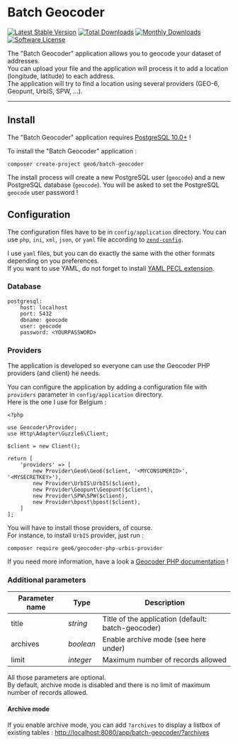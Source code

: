 # Batch Geocoder

[![Latest Stable Version](https://poser.pugx.org/geo6/batch-geocoder/v/stable)](https://packagist.org/packages/geo6/batch-geocoder)
[![Total Downloads](https://poser.pugx.org/geo6/batch-geocoder/downloads)](https://packagist.org/packages/geo6/batch-geocoder)
[![Monthly Downloads](https://poser.pugx.org/geo6/batch-geocoder/d/monthly.png)](https://packagist.org/packages/geo6/batch-geocoder)
[![Software License](https://img.shields.io/badge/license-GPL--3.0-brightgreen.svg)](LICENSE)

The "Batch Geocoder" application allows you to geocode your dataset of addresses.  
You can upload your file and the application will process it to add a location (longitude, latitude) to each address.  
The application will try to find a location using several providers (GEO-6, Geopunt, UrbIS, SPW, ...).

---

## Install

The "Batch Geocoder" application requires [PostgreSQL 10.0+](https://www.postgresql.org/download/) !

To install the "Batch Geocoder" application :

    composer create-project geo6/batch-geocoder

The install process will create a new PostgreSQL user (`geocode`) and a new PostgreSQL database (`geocode`). You will be asked to set the PostgreSQL `geocode` user password !

## Configuration

The configuration files have to be in `config/application` directory. You can use `php`, `ini`, `xml`, `json`, or `yaml` file according to [`zend-config`](https://docs.zendframework.com/zend-config/reader/).

I use `yaml` files, but you can do exactly the same with the other formats depending on you preferences.  
If you want to use YAML, do not forget to install [YAML PECL extension](http://php.net/manual/en/book.yaml.php).

### Database

    postgresql:
        host: localhost
        port: 5432
        dbname: geocode
        user: geocode
        password: <YOURPASSWORD>

### Providers

The application is developed so everyone can use the Geocoder PHP providers (and client) he needs.

You can configure the application by adding a configuration file with `providers` parameter in `config/application` directory.  
Here is the one I use for Belgium :

    <?php

    use Geocoder\Provider;
    use Http\Adapter\Guzzle6\Client;

    $client = new Client();

    return [
        'providers' => [
            new Provider\Geo6\Geo6($client, '<MYCONSUMERID>', '<MYSECRETKEY>'),
            new Provider\UrbIS\UrbIS($client),
            new Provider\Geopunt\Geopunt($client),
            new Provider\SPW\SPW($client),
            new Provider\bpost\bpost($client),
        ]
    ];

You will have to install those providers, of course.  
For instance, to install `UrbIS` provider, just run :

    composer require geo6/geocoder-php-urbis-provider

If you need more information, have a look a [Geocoder PHP documentation](https://github.com/geocoder-php/Geocoder#geocoder) !

### Additional parameters

| Parameter name  | Type      | Description                                        |
|-----------------|-----------|----------------------------------------------------|
| title           | *string*  | Title of the application (default: batch-geocoder) |
| archives        | *boolean* | Enable archive mode (see here under)               |
| limit           | *integer* | Maximum number of records allowed                  |

All those parameters are optional.  
By default, archive mode is disabled and there is no limit of maximum number of records allowed.

#### Archive mode

If you enable archive mode, you can add `?archives` to display a listbox of existing tables : <http://localhost:8080/app/batch-geocoder/?archives>

